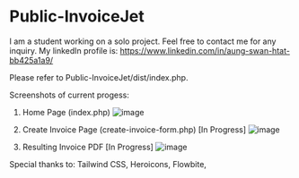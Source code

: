 # Public-InvoiceJet
I am a student working on a solo project. Feel free to contact me for any inquiry.
My linkedIn profile is: https://www.linkedin.com/in/aung-swan-htat-bb425a1a9/

Please refer to Public-InvoiceJet/dist/index.php.

Screenshots of current progess:

1. Home Page (index.php) 
![image](https://user-images.githubusercontent.com/74162870/229599010-aa22e3ae-7225-49c5-b7c4-53b15187496c.png)

2. Create Invoice Page (create-invoice-form.php) [In Progress]
![image](https://user-images.githubusercontent.com/74162870/229599402-5bea13d9-4943-451d-9e03-a23c24d79bb8.png)

3. Resulting Invoice PDF [In Progress]
![image](https://user-images.githubusercontent.com/74162870/229599906-e1f3211e-6045-409f-8212-999f3811bd1e.png)

Special thanks to:
Tailwind CSS, 
Heroicons, 
Flowbite, 
